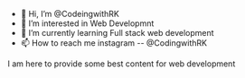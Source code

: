 - 👋 Hi, I’m @CodeingwithRK
- 👀 I’m interested in Web Developmnt
- 🌱 I’m currently learning Full stack web development
- 📫 How to reach me instagram -- @CodingwithRK

I am here to provide some best content for web development
